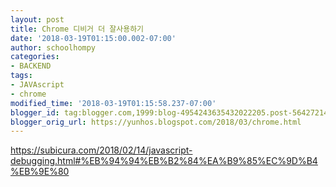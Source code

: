 ```yaml
---
layout: post
title: Chrome 디비거 더 잘사용하기
date: '2018-03-19T01:15:00.002-07:00'
author: schoolhompy
categories:
- BACKEND
tags:
- JAVAscript
- chrome
modified_time: '2018-03-19T01:15:58.237-07:00'
blogger_id: tag:blogger.com,1999:blog-4954243635432022205.post-5642721489435715694
blogger_orig_url: https://yunhos.blogspot.com/2018/03/chrome.html
---
```


https://subicura.com/2018/02/14/javascript-debugging.html#%EB%94%94%EB%B2%84%EA%B9%85%EC%9D%B4%EB%9E%80<br /><br />